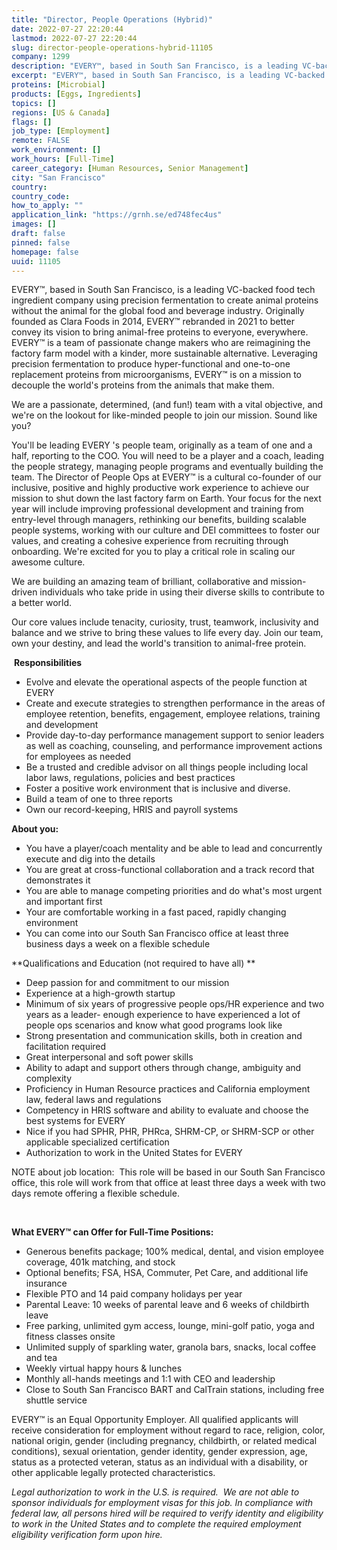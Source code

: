 ```yaml
---
title: "Director, People Operations (Hybrid)"
date: 2022-07-27 22:20:44
lastmod: 2022-07-27 22:20:44
slug: director-people-operations-hybrid-11105
company: 1299
description: "EVERY™, based in South San Francisco, is a leading VC-backed food tech ingredient company using precision fermentation to create animal proteins without the animal for the global food and beverage industry. Originally founded as Clara Foods in 2014, EVERY™ rebranded in 2021 to better convey its vision to bring animal-free proteins to everyone, everywhere. EVERY™ is a team of passionate change makers who are reimagining the factory farm model with a kinder, more sustainable alternative."
excerpt: "EVERY™, based in South San Francisco, is a leading VC-backed food tech ingredient company using precision fermentation to create animal proteins without the animal for the global food and beverage industry. Originally founded as Clara Foods in 2014, EVERY™ rebranded in 2021 to better convey its vision to bring animal-free proteins to everyone, everywhere. EVERY™ is a team of passionate change makers who are reimagining the factory farm model with a kinder, more sustainable alternative."
proteins: [Microbial]
products: [Eggs, Ingredients]
topics: []
regions: [US & Canada]
flags: []
job_type: [Employment]
remote: FALSE
work_environment: []
work_hours: [Full-Time]
career_category: [Human Resources, Senior Management]
city: "San Francisco"
country: 
country_code: 
how_to_apply: ""
application_link: "https://grnh.se/ed748fec4us"
images: []
draft: false
pinned: false
homepage: false
uuid: 11105
---
```

EVERY™, based in South San Francisco, is a leading VC-backed food tech
ingredient company using precision fermentation to create animal
proteins without the animal for the global food and beverage industry.
Originally founded as Clara Foods in 2014, EVERY™ rebranded in 2021 to
better convey its vision to bring animal-free proteins to everyone,
everywhere. EVERY™ is a team of passionate change makers who are
reimagining the factory farm model with a kinder, more sustainable
alternative. Leveraging precision fermentation to produce
hyper-functional and one-to-one replacement proteins from
microorganisms, EVERY™ is on a mission to decouple the world's proteins
from the animals that make them.

We are a passionate, determined, (and fun!) team with a vital objective,
and we\'re on the lookout for like-minded people to join our mission.
Sound like you?

You'll be leading EVERY 's people team, originally as a team of one and
a half, reporting to the COO. You will need to be a player and a coach,
leading the people strategy, managing people programs and eventually
building the team. The Director of People Ops at EVERY™ is a cultural
co-founder of our inclusive, positive and highly productive work
experience to achieve our mission to shut down the last factory farm on
Earth. Your focus for the next year will include improving professional
development and training from entry-level through managers, rethinking
our benefits, building scalable people systems, working with our culture
and DEI committees to foster our values, and creating a cohesive
experience from recruiting through onboarding. We're excited for you to
play a critical role in scaling our awesome culture. 

We are building an amazing team of brilliant, collaborative and
mission-driven individuals who take pride in using their diverse skills
to contribute to a better world.

Our core values include tenacity, curiosity, trust, teamwork,
inclusivity and balance and we strive to bring these values to life
every day. Join our team, own your destiny, and lead the world\'s
transition to animal-free protein.

 **Responsibilities**

-   Evolve and elevate the operational aspects of the people function at
    EVERY  
-   Create and execute strategies to strengthen performance in the areas
    of employee retention, benefits, engagement, employee relations,
    training and development
-   Provide day-to-day performance management support to senior leaders
    as well as coaching, counseling, and performance improvement actions
    for employees as needed
-   Be a trusted and credible advisor on all things people including
    local labor laws, regulations, policies and best practices  
-   Foster a positive work environment that is inclusive and diverse. 
-   Build a team of one to three reports 
-   Own our record-keeping, HRIS and payroll systems

**About you:**

-   You have a player/coach mentality and be able to lead and
    concurrently execute and dig into the details
-   You are great at cross-functional collaboration and a track record
    that demonstrates it 
-   You are able to manage competing priorities and do what's most
    urgent and important first
-   Your are comfortable working in a fast paced, rapidly changing
    environment 
-   You can come into our South San Francisco office at least three
    business days a week on a flexible schedule 

**Qualifications and Education (not required to have all) **

-   Deep passion for and commitment to our mission
-   Experience at a high-growth startup
-   Minimum of six years of progressive people ops/HR experience and two
    years as a leader- enough experience to have experienced a lot of
    people ops scenarios and know what good programs look like 
-   Strong presentation and communication skills, both in creation and
    facilitation required
-   Great interpersonal and soft power skills 
-   Ability to adapt and support others through change, ambiguity and
    complexity
-   Proficiency in Human Resource practices and California employment
    law, federal laws and regulations
-   Competency in HRIS software and ability to evaluate and choose the
    best systems for EVERY
-   Nice if you had SPHR, PHR, PHRca, SHRM-CP, or SHRM-SCP or other
    applicable specialized certification
-   Authorization to work in the United States for EVERY

NOTE about job location:  This role will be based in our South San
Francisco office, this role will work from that office at least three
days a week with two days remote offering a flexible schedule.

 

**What EVERY™ can Offer for Full-Time Positions:**

-   Generous benefits package; 100% medical, dental, and vision employee
    coverage, 401k matching, and stock
-   Optional benefits; FSA, HSA, Commuter, Pet Care, and additional life
    insurance
-   Flexible PTO and 14 paid company holidays per year
-   Parental Leave: 10 weeks of parental leave and 6 weeks of childbirth
    leave
-   Free parking, unlimited gym access, lounge, mini-golf patio, yoga
    and fitness classes onsite
-   Unlimited supply of sparkling water, granola bars, snacks, local
    coffee and tea
-   Weekly virtual happy hours & lunches
-   Monthly all-hands meetings and 1:1 with CEO and leadership
-   Close to South San Francisco BART and CalTrain stations, including
    free shuttle service

EVERY™ is an Equal Opportunity Employer. All qualified applicants will
receive consideration for employment without regard to race, religion,
color, national origin, gender (including pregnancy, childbirth, or
related medical conditions), sexual orientation, gender identity, gender
expression, age, status as a protected veteran, status as an individual
with a disability, or other applicable legally protected
characteristics.

*Legal authorization to work in the U.S. is required.  We are not able
to sponsor individuals for employment visas for this job. In compliance
with federal law, all persons hired will be required to verify identity
and eligibility to work in the United States and to complete the
required employment eligibility verification form upon hire.*
